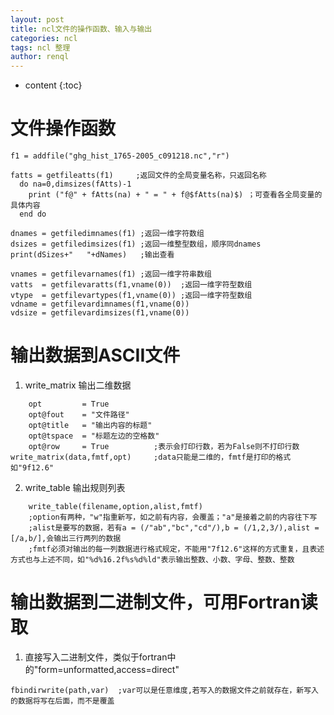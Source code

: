 ```yaml
---
layout: post
title: ncl文件的操作函数、输入与输出
categories: ncl
tags: ncl 整理
author: renql
---
```


* content
{:toc}

# 文件操作函数
```
f1 = addfile("ghg_hist_1765-2005_c091218.nc","r")
  
fatts = getfileatts(f1)     ;返回文件的全局变量名称，只返回名称
  do na=0,dimsizes(fAtts)-1
    print ("f@" + fAtts(na) + " = " + f@$fAtts(na)$) ；可查看各全局变量的具体内容
  end do
  
dnames = getfiledimnames(f1) ;返回一维字符数组
dsizes = getfiledimsizes(f1) ;返回一维整型数组，顺序同dnames
print(dSizes+"   "+dNames)   ;输出查看

vnames = getfilevarnames(f1) ;返回一维字符串数组
vatts  = getfilevaratts(f1,vname(0))  ;返回一维字符型数组
vtype  = getfilevartypes(f1,vname(0)) ;返回一维字符型数组
vdname = getfilevardimnames(f1,vname(0))
vdsize = getfilevardimsizes(f1,vname(0))
```




# 输出数据到ASCII文件
1. write_matrix 输出二维数据   
```
	opt 		= True
	opt@fout 	= "文件路径"
	opt@title 	= "输出内容的标题"
	opt@tspace  = "标题左边的空格数"
	opt@row 	= True 			;表示会打印行数，若为False则不打印行数
write_matrix(data,fmtf,opt)		;data只能是二维的，fmtf是打印的格式如"9f12.6"
```

2. write_table 输出规则列表
```
	write_table(filename,option,alist,fmtf)
	;option有两种，"w"指重新写，如之前有内容，会覆盖；"a"是接着之前的内容往下写
	;alist是要写的数据，若有a = (/"ab","bc","cd"/),b = (/1,2,3/),alist = [/a,b/],会输出三行两列的数据
	;fmtf必须对输出的每一列数据进行格式规定，不能用"7f12.6"这样的方式重复，且表述方式也与上述不同，如"%d%16.2f%s%d%ld"表示输出整数、小数、字母、整数、整数
```

# 输出数据到二进制文件，可用Fortran读取
1.  直接写入二进制文件，类似于fortran中的"form=unformatted,access=direct"
```
fbindirwrite(path,var)  ;var可以是任意维度,若写入的数据文件之前就存在，新写入的数据将写在后面，而不是覆盖
```
